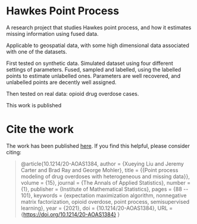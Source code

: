 # Hawkes Point Process

A research project that studies Hawkes point process, and how it estimates missing information using fused data.

Applicable to geospatial data, with some high dimensional data associated with one of the datasets.

First tested on synthetic data. Simulated dataset using four different settings of parameters. Fused, sampled and labelled, using the labelled points to estimate unlabelled ones. Parameters are well recovered, and unlabelled points are decently well assigned.

Then tested on real data: opioid drug overdose cases. 

This work is published 

# Cite the work
The work has been published [here](https://www.imstat.org/publications/aoas/aoas_15_1/aoas_15_1.pdf#page=15). If you find this helpful, please consider citing:
> @article{10.1214/20-AOAS1384,
author = {Xueying Liu and Jeremy Carter and Brad Ray and George Mohler},
title = {{Point process modeling of drug overdoses with heterogeneous and missing data}},
volume = {15},
journal = {The Annals of Applied Statistics},
number = {1},
publisher = {Institute of Mathematical Statistics},
pages = {88 -- 101},
keywords = {expectation maximization algorithm, nonnegative matrix factorization, opioid overdose, point process, semisupervised learning},
year = {2021},
doi = {10.1214/20-AOAS1384},
URL = {https://doi.org/10.1214/20-AOAS1384}
}

